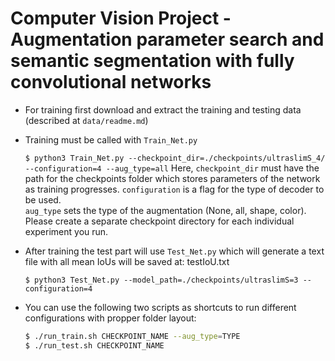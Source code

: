 # Computer Vision Project - Augmentation parameter search and semantic segmentation with fully convolutional networks

* For training first download and extract the training and testing data (described at `data/readme.md`)

* Training must be called with `Train_Net.py`

  `$ python3 Train_Net.py --checkpoint_dir=./checkpoints/ultraslimS_4/ --configuration=4 --aug_type=all`
  Here, `checkpoint_dir` must have the path for the checkpoints folder which stores parameters of the network as training    progresses.
  `configuration` is a flag for the type of decoder to be used.  
  `aug_type` sets the type of the augmentation (None, all, shape, color).  
  Please create a separate checkpoint directory for each individual experiment you run.

* After training the test part will use `Test_Net.py` which will generate a text file with all mean IoUs will be saved at: testIoU.txt

  `$ python3 Test_Net.py --model_path=./checkpoints/ultraslimS=3 --configuration=4`

* You can use the following two scripts as shortcuts to run different configurations with propper folder layout:
  ```sh
  $ ./run_train.sh CHECKPOINT_NAME --aug_type=TYPE
  $ ./run_test.sh CHECKPOINT_NAME
  ```
